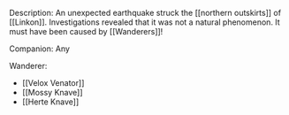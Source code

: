 Description: An unexpected earthquake struck the [[northern outskirts]] of [[Linkon]]. Investigations revealed that it was not a natural phenomenon. It must have been caused by [[Wanderers]]!

Companion: Any

Wanderer:
* [[Velox Venator]]
* [[Mossy Knave]]
* [[Herte Knave]]